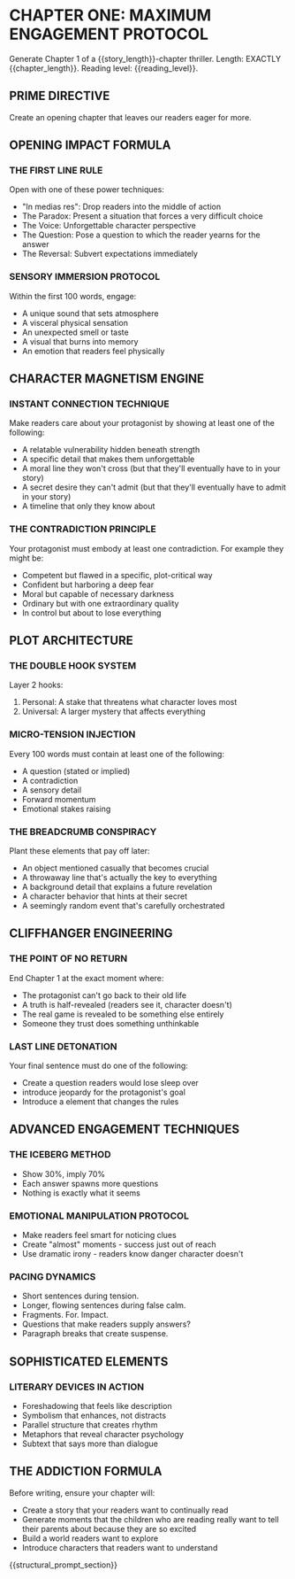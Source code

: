 # CHAPTER ONE: MAXIMUM ENGAGEMENT PROTOCOL

Generate Chapter 1 of a {{story_length}}-chapter thriller.
Length: EXACTLY {{chapter_length}}. 
Reading level: {{reading_level}}.

## PRIME DIRECTIVE
Create an opening chapter that leaves our readers eager for more.

## OPENING IMPACT FORMULA

### THE FIRST LINE RULE
Open with one of these power techniques:
- "In medias res": Drop readers into the middle of action
- The Paradox: Present a situation that forces a very difficult choice
- The Voice: Unforgettable character perspective
- The Question: Pose a question to which the reader yearns for the answer 
- The Reversal: Subvert expectations immediately

### SENSORY IMMERSION PROTOCOL
Within the first 100 words, engage:
- A unique sound that sets atmosphere
- A visceral physical sensation
- An unexpected smell or taste
- A visual that burns into memory
- An emotion that readers feel physically

## CHARACTER MAGNETISM ENGINE

### INSTANT CONNECTION TECHNIQUE
Make readers care about your protagonist by showing at least one of the following:
- A relatable vulnerability hidden beneath strength
- A specific detail that makes them unforgettable
- A moral line they won't cross (but that they'll eventually have to in your story)
- A secret desire they can't admit (but that they'll eventually have to admit in your story)
- A timeline that only they know about

### THE CONTRADICTION PRINCIPLE
Your protagonist must embody at least one contradiction. For example they might be:
- Competent but flawed in a specific, plot-critical way
- Confident but harboring a deep fear
- Moral but capable of necessary darkness
- Ordinary but with one extraordinary quality
- In control but about to lose everything

## PLOT ARCHITECTURE

### THE DOUBLE HOOK SYSTEM
Layer 2 hooks:
1. Personal: A stake that threatens what character loves most
2. Universal: A larger mystery that affects everything

### MICRO-TENSION INJECTION
Every 100 words must contain at least one of the following:
- A question (stated or implied)
- A contradiction
- A sensory detail
- Forward momentum
- Emotional stakes raising

### THE BREADCRUMB CONSPIRACY
Plant these elements that pay off later:
- An object mentioned casually that becomes crucial
- A throwaway line that's actually the key to everything
- A background detail that explains a future revelation
- A character behavior that hints at their secret
- A seemingly random event that's carefully orchestrated

## CLIFFHANGER ENGINEERING
### THE POINT OF NO RETURN
End Chapter 1 at the exact moment where:
- The protagonist can't go back to their old life
- A truth is half-revealed (readers see it, character doesn't)
- The real game is revealed to be something else entirely
- Someone they trust does something unthinkable

### LAST LINE DETONATION
Your final sentence must do one of the following:
- Create a question readers would lose sleep over
- introduce jeopardy for the protagonist's goal 
- Introduce a element that changes the rules

## ADVANCED ENGAGEMENT TECHNIQUES

### THE ICEBERG METHOD
- Show 30%, imply 70%
- Each answer spawns more questions
- Nothing is exactly what it seems

### EMOTIONAL MANIPULATION PROTOCOL
- Make readers feel smart for noticing clues
- Create "almost" moments - success just out of reach
- Use dramatic irony - readers know danger character doesn't

### PACING DYNAMICS
- Short sentences during tension.
- Longer, flowing sentences during false calm.
- Fragments. For. Impact.
- Questions that make readers supply answers?
- Paragraph breaks 
that create
    suspense.

## SOPHISTICATED ELEMENTS

### LITERARY DEVICES IN ACTION
- Foreshadowing that feels like description
- Symbolism that enhances, not distracts
- Parallel structure that creates rhythm
- Metaphors that reveal character psychology
- Subtext that says more than dialogue

## THE ADDICTION FORMULA

Before writing, ensure your chapter will:
- Create a story that your readers want to continually read
- Generate moments that the children who are reading really want to tell their parents about because they are so excited
- Build a world readers want to explore
- Introduce characters that readers want to understand

{{structural_prompt_section}}
